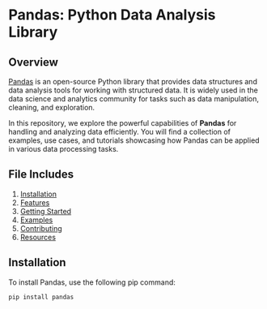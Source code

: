 # Pandas: Python Data Analysis Library

## Overview

[Pandas](https://pandas.pydata.org/) is an open-source Python library that provides data structures and data analysis tools for working with structured data. It is widely used in the data science and analytics community for tasks such as data manipulation, cleaning, and exploration.

In this repository, we explore the powerful capabilities of **Pandas** for handling and analyzing data efficiently. You will find a collection of examples, use cases, and tutorials showcasing how Pandas can be applied in various data processing tasks.

## File Includes

1. [Installation](#installation)
2. [Features](#features)
3. [Getting Started](#getting-started)
4. [Examples](#examples)
5. [Contributing](#contributing)
6. [Resources](#resources)

## Installation

To install Pandas, use the following pip command:

```bash
pip install pandas 
 


